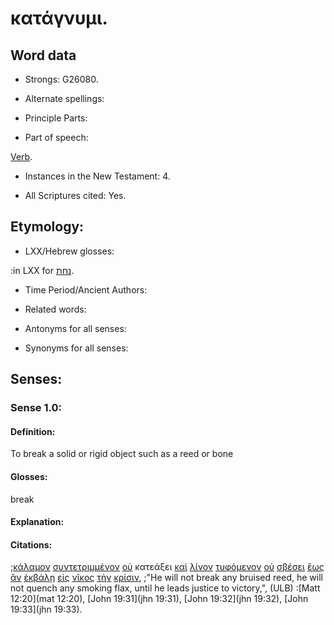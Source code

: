 # κατάγνυμι.

<!-- Status: S2=Needs2ndReview -->
<!-- Lexica used for edits: BDAG, FFM, LN, BN, A-S -->

## Word data

* Strongs: G26080.


* Alternate spellings:

* Principle Parts: 

* Part of speech: 

[Verb](http://ugg.readthedocs.io/en/latest/verb.html).

* Instances in the New Testament: 4.

* All Scriptures cited: Yes.

## Etymology: 

* LXX/Hebrew glosses: 

:in LXX for [נחת](//en-uhal/H5181).

* Time Period/Ancient Authors: 

* Related words: 

* Antonyms for all senses:

* Synonyms for all senses: 

## Senses:

### Sense 1.0:

#### Definition: 

To break a solid or rigid object such as a reed or bone 

#### Glosses:

break 

#### Explanation:

#### Citations:

;[κάλαμον](../G25630/01.md) [συντετριμμένον](../G49370/01.md) [οὐ](../G37560/01.md) κατεάξει [καὶ](../G25320/01.md) [λίνον](../G30430/01.md) [τυφόμενον](../G51880/01.md) [οὐ](../G37560/01.md) [σβέσει](../G45700/01.md) [ἕως](../G21930/01.md) [ἂν](../G03020/01.md) [ἐκβάλῃ](../G15440/01.md) [εἰς](../G15190/01.md) [νῖκος](../G35340/01.md) [τὴν](../G35880/01.md) [κρίσιν](../G29200/01.md), 
;"He will not break any bruised reed, he will not quench any smoking flax, until he leads justice to victory,",  (ULB)
:[Matt 12:20](mat 12:20),  [John 19:31](jhn 19:31),  [John 19:32](jhn 19:32),  [John 19:33](jhn 19:33).
